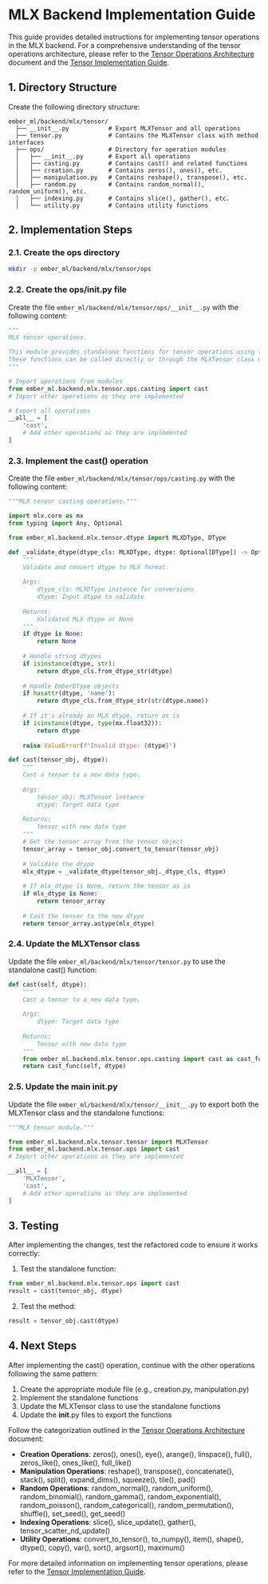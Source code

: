# MLX Backend Implementation Guide

This guide provides detailed instructions for implementing tensor operations in the MLX backend. For a comprehensive understanding of the tensor operations architecture, please refer to the [Tensor Operations Architecture](docs/api/tensor_architecture.md) document and the [Tensor Implementation Guide](tensor_impl_guide.md).

## 1. Directory Structure

Create the following directory structure:

```
ember_ml/backend/mlx/tensor/
  ├── __init__.py           # Export MLXTensor and all operations
  ├── tensor.py             # Contains the MLXTensor class with method interfaces
  ├── ops/                  # Directory for operation modules
  │   ├── __init__.py       # Export all operations
  │   ├── casting.py        # Contains cast() and related functions
  │   ├── creation.py       # Contains zeros(), ones(), etc.
  │   ├── manipulation.py   # Contains reshape(), transpose(), etc.
  │   ├── random.py         # Contains random_normal(), random_uniform(), etc.
  │   ├── indexing.py       # Contains slice(), gather(), etc.
  │   └── utility.py        # Contains utility functions
```

## 2. Implementation Steps

### 2.1. Create the ops directory

```bash
mkdir -p ember_ml/backend/mlx/tensor/ops
```

### 2.2. Create the ops/__init__.py file

Create the file `ember_ml/backend/mlx/tensor/ops/__init__.py` with the following content:

```python
"""
MLX tensor operations.

This module provides standalone functions for tensor operations using the MLX backend.
These functions can be called directly or through the MLXTensor class methods.
"""

# Import operations from modules
from ember_ml.backend.mlx.tensor.ops.casting import cast
# Import other operations as they are implemented

# Export all operations
__all__ = [
    'cast',
    # Add other operations as they are implemented
]
```

### 2.3. Implement the cast() operation

Create the file `ember_ml/backend/mlx/tensor/ops/casting.py` with the following content:

```python
"""MLX tensor casting operations."""

import mlx.core as mx
from typing import Any, Optional

from ember_ml.backend.mlx.tensor.dtype import MLXDType, DType

def _validate_dtype(dtype_cls: MLXDType, dtype: Optional[DType]) -> Optional[Any]:
    """
    Validate and convert dtype to MLX format.
    
    Args:
        dtype_cls: MLXDType instance for conversions
        dtype: Input dtype to validate
        
    Returns:
        Validated MLX dtype or None
    """
    if dtype is None:
        return None
    
    # Handle string dtypes
    if isinstance(dtype, str):
        return dtype_cls.from_dtype_str(dtype)
        
    # Handle EmberDType objects
    if hasattr(dtype, 'name'):
        return dtype_cls.from_dtype_str(str(dtype.name))
        
    # If it's already an MLX dtype, return as is
    if isinstance(dtype, type(mx.float32)):
        return dtype
        
    raise ValueError(f"Invalid dtype: {dtype}")

def cast(tensor_obj, dtype):
    """
    Cast a tensor to a new data type.
    
    Args:
        tensor_obj: MLXTensor instance
        dtype: Target data type
        
    Returns:
        Tensor with new data type
    """
    # Get the tensor array from the tensor object
    tensor_array = tensor_obj.convert_to_tensor(tensor_obj)
    
    # Validate the dtype
    mlx_dtype = _validate_dtype(tensor_obj._dtype_cls, dtype)
    
    # If mlx_dtype is None, return the tensor as is
    if mlx_dtype is None:
        return tensor_array
        
    # Cast the tensor to the new dtype
    return tensor_array.astype(mlx_dtype)
```

### 2.4. Update the MLXTensor class

Update the file `ember_ml/backend/mlx/tensor/tensor.py` to use the standalone cast() function:

```python
def cast(self, dtype):
    """
    Cast a tensor to a new data type.
    
    Args:
        dtype: Target data type
        
    Returns:
        Tensor with new data type
    """
    from ember_ml.backend.mlx.tensor.ops.casting import cast as cast_func
    return cast_func(self, dtype)
```

### 2.5. Update the main __init__.py

Update the file `ember_ml/backend/mlx/tensor/__init__.py` to export both the MLXTensor class and the standalone functions:

```python
"""MLX tensor module."""

from ember_ml.backend.mlx.tensor.tensor import MLXTensor
from ember_ml.backend.mlx.tensor.ops import cast
# Import other operations as they are implemented

__all__ = [
    'MLXTensor',
    'cast',
    # Add other operations as they are implemented
]
```

## 3. Testing

After implementing the changes, test the refactored code to ensure it works correctly:

1. Test the standalone function:
```python
from ember_ml.backend.mlx.tensor.ops import cast
result = cast(tensor_obj, dtype)
```

2. Test the method:
```python
result = tensor_obj.cast(dtype)
```

## 4. Next Steps

After implementing the cast() operation, continue with the other operations following the same pattern:

1. Create the appropriate module file (e.g., creation.py, manipulation.py)
2. Implement the standalone functions
3. Update the MLXTensor class to use the standalone functions
4. Update the __init__.py files to export the functions

Follow the categorization outlined in the [Tensor Operations Architecture](docs/api/tensor_architecture.md) document:

- **Creation Operations**: zeros(), ones(), eye(), arange(), linspace(), full(), zeros_like(), ones_like(), full_like()
- **Manipulation Operations**: reshape(), transpose(), concatenate(), stack(), split(), expand_dims(), squeeze(), tile(), pad()
- **Random Operations**: random_normal(), random_uniform(), random_binomial(), random_gamma(), random_exponential(), random_poisson(), random_categorical(), random_permutation(), shuffle(), set_seed(), get_seed()
- **Indexing Operations**: slice(), slice_update(), gather(), tensor_scatter_nd_update()
- **Utility Operations**: convert_to_tensor(), to_numpy(), item(), shape(), dtype(), copy(), var(), sort(), argsort(), maximum()

For more detailed information on implementing tensor operations, please refer to the [Tensor Implementation Guide](tensor_impl_guide.md).